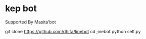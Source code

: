 # kep bot

Supported By Masita'bot


git clone https://github.com/dhifa/linebot
cd ;inebot
python self.py
